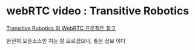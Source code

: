# webRTC video : Transitive Robotics
[Transitive Robotics 의 WebRTC 프로젝트 참고](https://transitiverobotics.com/caps/transitive-robotics/webrtc-video/)

완전히 오픈소스인 지는 잘 모르겠으나, 좋은 정보 이다   

